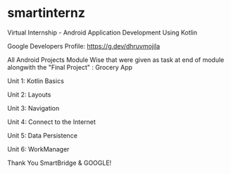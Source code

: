 # smartinternz

Virtual Internship - Android Application Development Using Kotlin

Google Developers Profile: https://g.dev/dhruvmojila 

All Android Projects Module Wise that were given as task at end of module alongwith the "Final Project" : Grocery App

Unit 1: Kotlin Basics

Unit 2: Layouts

Unit 3: Navigation

Unit 4: Connect to the Internet

Unit 5: Data Persistence

Unit 6: WorkManager

Thank You SmartBridge & GOOGLE!
